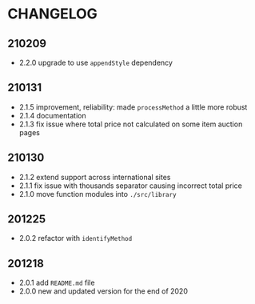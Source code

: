 # CHANGELOG

## 210209
- 2.2.0 upgrade to use `appendStyle` dependency

## 210131
- 2.1.5 improvement, reliability: made `processMethod` a little more robust
- 2.1.4 documentation
- 2.1.3 fix issue where total price not calculated on some item auction pages

## 210130
- 2.1.2 extend support across international sites
- 2.1.1 fix issue with thousands separator causing incorrect total price
- 2.1.0 move function modules into `./src/library`

## 201225
- 2.0.2 refactor with `identifyMethod`

## 201218
- 2.0.1 add `README.md` file
- 2.0.0 new and updated version for the end of 2020